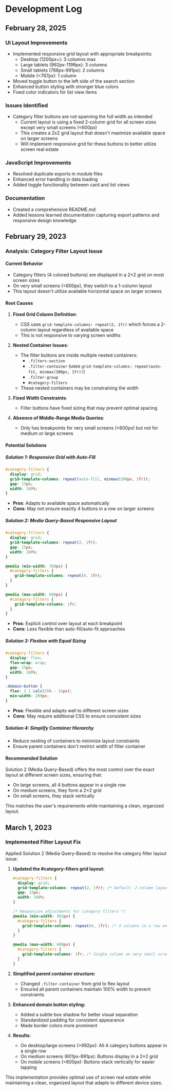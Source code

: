 # Development Log

## February 28, 2025

### UI Layout Improvements
- Implemented responsive grid layout with appropriate breakpoints:
  - Desktop (1200px+): 3 columns max
  - Large tablets (992px-1199px): 3 columns
  - Small tablets (768px-991px): 2 columns
  - Mobile (<767px): 1 column
- Moved toggle button to the left side of the search section
- Enhanced button styling with stronger blue colors
- Fixed color indicators for list view items

### Issues Identified
- Category filter buttons are not spanning the full width as intended
  - Current layout is using a fixed 2-column grid for all screen sizes except very small screens (<600px)
  - This creates a 2x2 grid layout that doesn't maximize available space on larger screens
  - Will implement responsive grid for these buttons to better utilize screen real estate

### JavaScript Improvements
- Resolved duplicate exports in module files
- Enhanced error handling in data loading
- Added toggle functionality between card and list views

### Documentation
- Created a comprehensive README.md
- Added lessons learned documentation capturing export patterns and responsive design knowledge

## February 29, 2023

### Analysis: Category Filter Layout Issue

#### Current Behavior
- Category filters (4 colored buttons) are displayed in a 2×2 grid on most screen sizes
- On very small screens (<600px), they switch to a 1-column layout
- This layout doesn't utilize available horizontal space on larger screens

#### Root Causes
1. **Fixed Grid Column Definition**: 
   - CSS uses `grid-template-columns: repeat(2, 1fr)` which forces a 2-column layout regardless of available space
   - This is not responsive to varying screen widths

2. **Nested Container Issues**:
   - The filter buttons are inside multiple nested containers:
     - `.filters-section`
     - `.filter-container` (uses `grid-template-columns: repeat(auto-fit, minmax(300px, 1fr))`)
     - `.filter-group`
     - `#category-filters`
   - These nested containers may be constraining the width

3. **Fixed Width Constraints**:
   - Filter buttons have fixed sizing that may prevent optimal spacing

4. **Absence of Middle-Range Media Queries**:
   - Only has breakpoints for very small screens (<600px) but not for medium or large screens

#### Potential Solutions

##### Solution 1: Responsive Grid with Auto-Fill
```css
#category-filters {
  display: grid;
  grid-template-columns: repeat(auto-fill, minmax(200px, 1fr));
  gap: 15px;
  width: 100%;
}
```
- **Pros**: Adapts to available space automatically
- **Cons**: May not ensure exactly 4 buttons in a row on larger screens

##### Solution 2: Media Query-Based Responsive Layout
```css
#category-filters {
  display: grid;
  grid-template-columns: repeat(2, 1fr);
  gap: 15px;
  width: 100%;
}

@media (min-width: 768px) {
  #category-filters {
    grid-template-columns: repeat(4, 1fr);
  }
}

@media (max-width: 600px) {
  #category-filters {
    grid-template-columns: 1fr;
  }
}
```
- **Pros**: Explicit control over layout at each breakpoint
- **Cons**: Less flexible than auto-fill/auto-fit approaches

##### Solution 3: Flexbox with Equal Sizing
```css
#category-filters {
  display: flex;
  flex-wrap: wrap;
  gap: 15px;
  width: 100%;
}

.domain-button {
  flex: 1 1 calc(25% - 15px);
  min-width: 200px;
}
```
- **Pros**: Flexible and adapts well to different screen sizes
- **Cons**: May require additional CSS to ensure consistent sizes

##### Solution 4: Simplify Container Hierarchy
- Reduce nesting of containers to minimize layout constraints
- Ensure parent containers don't restrict width of filter container

#### Recommended Solution
Solution 2 (Media Query-Based) offers the most control over the exact layout at different screen sizes, ensuring that:
- On large screens, all 4 buttons appear in a single row
- On medium screens, they form a 2×2 grid
- On small screens, they stack vertically

This matches the user's requirements while maintaining a clean, organized layout. 

## March 1, 2023

### Implemented Filter Layout Fix

Applied Solution 2 (Media Query-Based) to resolve the category filter layout issue:

1. **Updated the #category-filters grid layout:**
   ```css
   #category-filters {
     display: grid;
     grid-template-columns: repeat(2, 1fr); /* Default: 2-column layout for medium screens */
     gap: 15px;
     width: 100%;
   }
   
   /* Responsive adjustments for category filters */
   @media (min-width: 992px) {
     #category-filters {
       grid-template-columns: repeat(4, 1fr); /* 4 columns in a row on larger screens */
     }
   }
   
   @media (max-width: 600px) {
     #category-filters {
       grid-template-columns: 1fr; /* Single column on very small screens */
     }
   }
   ```

2. **Simplified parent container structure:**
   - Changed `.filter-container` from grid to flex layout
   - Ensured all parent containers maintain 100% width to prevent constraints

3. **Enhanced domain button styling:**
   - Added a subtle box shadow for better visual separation
   - Standardized padding for consistent appearance
   - Made border colors more prominent

4. **Results:**
   - On desktop/large screens (>992px): All 4 category buttons appear in a single row
   - On medium screens (601px-991px): Buttons display in a 2×2 grid
   - On mobile screens (<600px): Buttons stack vertically for easier tapping
   
This implementation provides optimal use of screen real estate while maintaining a clean, organized layout that adapts to different device sizes. 